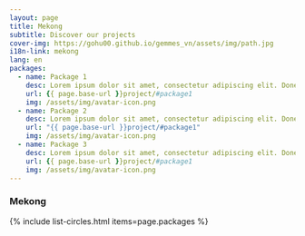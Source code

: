 ```yaml
---
layout: page
title: Mekong
subtitle: Discover our projects
cover-img: https://gohu00.github.io/gemmes_vn/assets/img/path.jpg
i18n-link: mekong
lang: en
packages:
  - name: Package 1
    desc: Lorem ipsum dolor sit amet, consectetur adipiscing elit. Donec sed sapien dignissim, consectetur tellus ultrices, ultricies orci.
    url: {{ page.base-url }}project/#package1
    img: /assets/img/avatar-icon.png
  - name: Package 2
    desc: Lorem ipsum dolor sit amet, consectetur adipiscing elit. Donec sed sapien dignissim, consectetur tellus ultrices, ultricies orci.
    url: "{{ page.base-url }}project/#package1"
    img: /assets/img/avatar-icon.png
  - name: Package 3
    desc: Lorem ipsum dolor sit amet, consectetur adipiscing elit. Donec sed sapien dignissim, consectetur tellus ultrices, ultricies orci.
    url: {{ page.base-url }}project/#package1
    img: /assets/img/avatar-icon.png
---
```


### Mekong

{% include list-circles.html items=page.packages %}